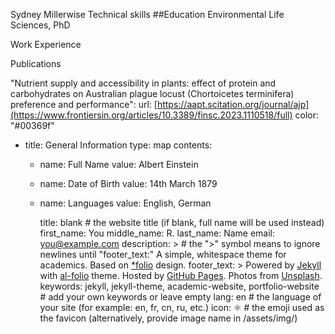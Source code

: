 Sydney Millerwise
Technical skills
##Education
Environmental Life Sciences, PhD

Work Experience

Publications

"Nutrient supply and accessibility in plants: effect of protein and carbohydrates on Australian plague locust (Chortoicetes terminifera) preference and performance":
  url: [https://aapt.scitation.org/journal/ajp](https://www.frontiersin.org/articles/10.3389/finsc.2023.1110518/full)
  color: "#00369f"


- title: General Information
  type: map
  contents:
    - name: Full Name
      value: Albert Einstein
    - name: Date of Birth
      value: 14th March 1879
    - name: Languages
      value: English, German

      title: blank # the website title (if blank, full name will be used instead)
first_name: You
middle_name: R.
last_name: Name
email: you@example.com
description: > # the ">" symbol means to ignore newlines until "footer_text:"
  A simple, whitespace theme for academics. Based on [*folio](https://github.com/bogoli/-folio) design.
footer_text: >
  Powered by <a href="https://jekyllrb.com/" target="_blank">Jekyll</a> with <a href="https://github.com/alshedivat/al-folio">al-folio</a> theme.
  Hosted by <a href="https://pages.github.com/" target="_blank">GitHub Pages</a>.
  Photos from <a href="https://unsplash.com" target="_blank">Unsplash</a>.
keywords: jekyll, jekyll-theme, academic-website, portfolio-website # add your own keywords or leave empty
lang: en # the language of your site (for example: en, fr, cn, ru, etc.)
icon: ⚛️ # the emoji used as the favicon (alternatively, provide image name in /assets/img/)

